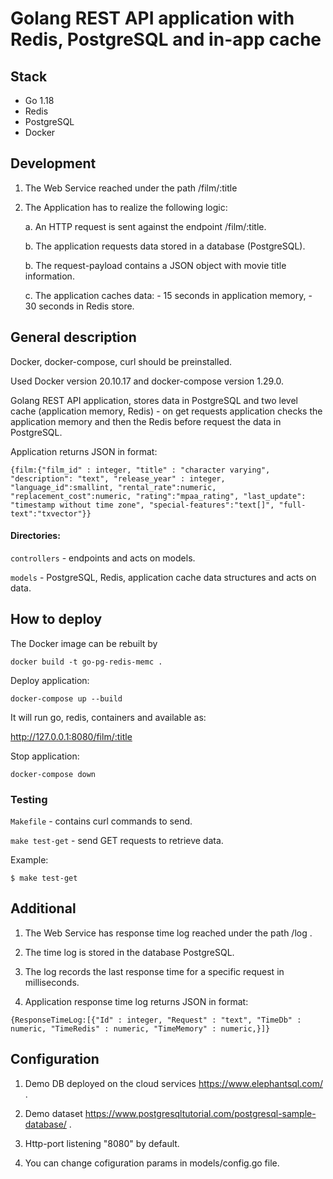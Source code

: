 # Golang REST API application with Redis, PostgreSQL and in-app cache

## Stack

 - Go 1.18 
 - Redis 
 - PostgreSQL 
 - Docker

## Development

1. The Web Service reached under the path /film/:title

2. The Application has to realize the following logic:

	a. An HTTP request is sent against the endpoint /film/:title.
    
    b. The application requests data stored in a database (PostgreSQL).
	
    b. The request-payload contains a JSON object with movie title information.

    c. The application caches data: 
        - 15 seconds in application memory, 
        - 30 seconds in Redis store. 

## General description

Docker, docker-compose, curl should be preinstalled.

Used Docker version 20.10.17 and docker-compose version 1.29.0.

Golang REST API application, stores data in PostgreSQL and two level cache (application memory, Redis) - on get requests application checks the application memory and then the Redis before request the data in PostgreSQL.

Application returns JSON in format: 

```
{film:{"film_id" : integer, "title" : "character varying", "description": "text", "release_year" : integer, "language_id":smallint, "rental_rate":numeric, "replacement_cost":numeric, "rating":"mpaa_rating", "last_update": "timestamp without time zone", "special-features":"text[]", "full-text":"txvector"}}
```

#### Directories:

`controllers` - endpoints and acts on models.

`models` - PostgreSQL, Redis, application cache data structures and acts on data.

## How to deploy

The Docker image can be rebuilt by

```
docker build -t go-pg-redis-memc .
```

Deploy application:

```
docker-compose up --build 
```
 
It will run go, redis, containers and available as: 

http://127.0.0.1:8080/film/:title

Stop application:

```
docker-compose down
```

### Testing

`Makefile` - contains curl commands to send.

`make test-get` - send GET requests to retrieve data.

Example:
```
$ make test-get

```

## Additional

1. The Web Service has response time log reached under the path /log .

2. The time log is stored in the database PostgreSQL.

3. The log records the last response time for a specific request in milliseconds.

4. Application response time log returns JSON in format: 

```
{ResponseTimeLog:[{"Id" : integer, "Request" : "text", "TimeDb" : numeric, "TimeRedis" : numeric, "TimeMemory" : numeric,}]}
```

## Configuration

1. Demo DB deployed on the cloud services https://www.elephantsql.com/ .

2. Demo dataset https://www.postgresqltutorial.com/postgresql-sample-database/ .

3. Http-port listening "8080" by default.

4. You can change cofiguration params in models/config.go file.